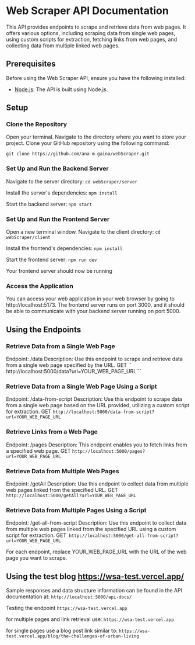 # Web Scraper API Documentation
This API provides endpoints to scrape and retrieve data from web pages. 
It offers various options, including scraping data from single web pages, using custom scripts for extraction, fetching links from web pages, and collecting data from multiple linked web pages.

## Prerequisites

Before using the Web Scraper API, ensure you have the following installed:
- [Node.js](https://nodejs.org/): The API is built using Node.js.

## Setup

### Clone the Repository
Open your terminal.
Navigate to the directory where you want to store your project.
Clone your GitHub repository using the following command:

```git clone https://github.com/ana-m-gaina/webScraper.git```

### Set Up and Run the Backend Server
Navigate to the server directory:
```cd webScraper/server```

Install the server's dependencies:
```npm install```

Start the backend server:
```npm start```

### Set Up and Run the Frontend Server

Open a new terminal window.
Navigate to the client directory:
```cd webScraper/client```

Install the frontend's dependencies:
```npm install```

Start the frontend server:
```npm run dev```

Your frontend server should now be running

### Access the Application
You can access your web application in your web browser by going to http://localhost:5173. The frontend server runs on port 3000, and it should be able to communicate with your backend server running on port 5000.

## Using the Endpoints

### Retrieve Data from a Single Web Page
Endpoint: /data
Description: Use this endpoint to scrape and retrieve data from a single web page specified by the URL.
GET `` http://localhost:5000/data?url=YOUR_WEB_PAGE_URL```

### Retrieve Data from a Single Web Page Using a Script
Endpoint: /data-from-script
Description: Use this endpoint to scrape data from a single web page based on the URL provided, utilizing a custom script for extraction.
GET ```http://localhost:5000/data-from-script?url=YOUR_WEB_PAGE_URL```

### Retrieve Links from a Web Page
Endpoint: /pages
Description: This endpoint enables you to fetch links from a specified web page.
GET ```http://localhost:5000/pages?url=YOUR_WEB_PAGE_URL```

### Retrieve Data from Multiple Web Pages
Endpoint: /getAll
Description: Use this endpoint to collect data from multiple web pages linked from the specified URL.
GET ```http://localhost:5000/getAll?url=YOUR_WEB_PAGE_URL```

### Retrieve Data from Multiple Pages Using a Script
Endpoint: /get-all-from-script
Description: Use this endpoint to collect data from multiple web pages linked from the specified URL using a custom script for extraction.
GET``` http://localhost:5000/get-all-from-script?url=YOUR_WEB_PAGE_URL```

For each endpoint, replace YOUR_WEB_PAGE_URL with the URL of the web page you want to scrape.

## Using the test blog https://wsa-test.vercel.app/

Sample responses and data structure information can be found in the API documentation at:
``` http://localhost:5000/api-docs/  ``` 

Testing the endpoint  ```https://wsa-test.vercel.app``` 

for multiple pages and link retrieval use: 
```https://wsa-test.vercel.app``` 

for single pages use a blog post link similar to:
```https://wsa-test.vercel.app/blog/the-challenges-of-urban-living``` 




